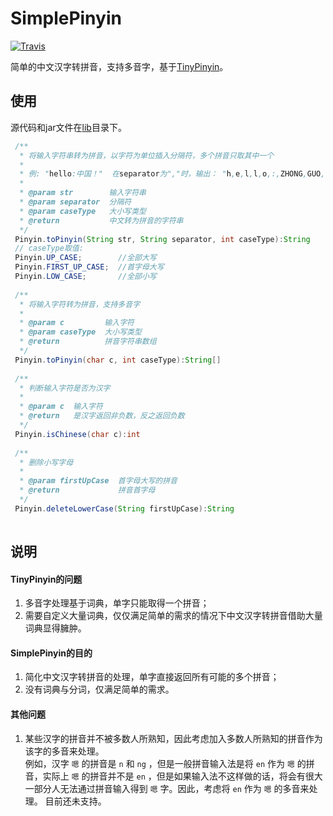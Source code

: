 # SimplePinyin
[![Travis](https://img.shields.io/badge/license-Apache%20License%202.0-blue.svg)](LICENSE)  

简单的中文汉字转拼音，支持多音字，基于[TinyPinyin](https://github.com/promeG/TinyPinyin)。  

## 使用

源代码和jar文件在[lib](lib)目录下。  

```java
 /**
  * 将输入字符串转为拼音，以字符为单位插入分隔符，多个拼音只取其中一个
  *
  * 例: "hello:中国！"  在separator为","时，输出： "h,e,l,l,o,:,ZHONG,GUO,!"
  *
  * @param str        输入字符串
  * @param separator  分隔符
  * @param caseType   大小写类型
  * @return           中文转为拼音的字符串
  */
 Pinyin.toPinyin(String str, String separator, int caseType):String
 // caseType取值:
 Pinyin.UP_CASE;        //全部大写
 Pinyin.FIRST_UP_CASE;  //首字母大写
 Pinyin.LOW_CASE;       //全部小写
 
 /**
  * 将输入字符转为拼音，支持多音字
  *
  * @param c         输入字符
  * @param caseType  大小写类型
  * @return          拼音字符串数组
  */
 Pinyin.toPinyin(char c, int caseType):String[]
 
 /**
  * 判断输入字符是否为汉字
  *
  * @param c  输入字符
  * @return   是汉字返回非负数，反之返回负数
  */
 Pinyin.isChinese(char c):int
 
 /**
  * 删除小写字母
  *
  * @param firstUpCase  首字母大写的拼音
  * @return             拼音首字母
  */
 Pinyin.deleteLowerCase(String firstUpCase):String
 
```

## 说明

#### TinyPinyin的问题

1. 多音字处理基于词典，单字只能取得一个拼音；
2. 需要自定义大量词典，仅仅满足简单的需求的情况下中文汉字转拼音借助大量词典显得臃肿。

#### SimplePinyin的目的

1. 简化中文汉字转拼音的处理，单字直接返回所有可能的多个拼音；
2. 没有词典与分词，仅满足简单的需求。

#### 其他问题

1. 某些汉字的拼音并不被多数人所熟知，因此考虑加入多数人所熟知的拼音作为该字的多音来处理。  
   例如，汉字 `嗯` 的拼音是 `n` 和 `ng` ，但是一般拼音输入法是将 `en` 作为 `嗯` 的拼音，实际上 `嗯` 的拼音并不是 `en` ，但是如果输入法不这样做的话，将会有很大一部分人无法通过拼音输入得到 `嗯` 字。因此，考虑将 `en` 作为 `嗯` 的多音来处理。
   目前还未支持。
